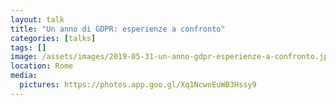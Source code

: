 ```yaml
---
layout: talk
title: "Un anno di GDPR: esperienze a confronto"
categories: [talks]
tags: []
image: /assets/images/2019-05-31-un-anno-gdpr-esperienze-a-confronto.jpg
location: Rome
media:
  pictures: https://photos.app.goo.gl/Xq1NcwnEuWB3Hssy9
---
```

